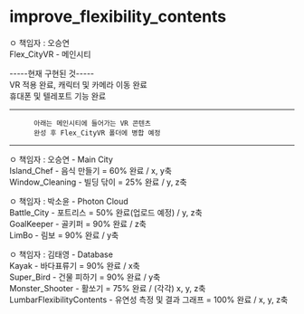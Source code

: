 # improve_flexibility_contents

ㅇ 책임자 : 오승연  
Flex_CityVR - 메인시티  

-----현재 구현된 것-----  
VR 적용 완료, 캐릭터 및 카메라 이동 완료  
휴대폰 및 텔레포트 기능 완료  

---------------------------------------------------------  
          아래는 메인시티에 들어가는 VR 콘텐츠  
          완성 후 Flex_CityVR 폴더에 병합 예정  
---------------------------------------------------------  

ㅇ 책임자 : 오승연 - Main City  
Island_Chef - 음식 만들기 = 60% 완료 / x, y축  
Window_Cleaning - 빌딩 닦이 = 25% 완료 / y, z축  
  
  
ㅇ 책임자 : 박소윤 - Photon Cloud  
Battle_City - 포트리스 = 50% 완료(업로드 예정) / y, z축  
GoalKeeper - 골키퍼 = 90% 완료 / z축  
LimBo - 림보 = 90% 완료 / y축
  
  
ㅇ 책임자 : 김태영 - Database  
Kayak - 바다표류기 = 90% 완료 / x축  
Super_Bird - 건물 피하기 = 90% 완료 / y축  
Monster_Shooter - 활쏘기 = 75% 완료 / (각각) x, y, z축  
LumbarFlexibilityContents - 유연성 측정 및 결과 그래프 = 100% 완료 / x, y, z축  


